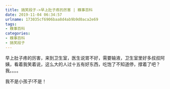 ```yaml
---
title: 搞笑段子->早上肚子疼的厉害 | 糗事百科
date: 2019-11-04 06:34:57
urlname: 173035cf6906baa8d4ab9b9d0aca2e69
tags: 
- 糗事百科
categories:
- 糗事百科
- 搞笑段子
---
```

早上肚子疼的厉害，来到卫生室，医生说胃不好，需要输液，卫生室里好多叔叔阿姨，看着我笑着说，这么大的人过十五有好东西，吃饱了不知道停，撑着了吧？我。。。。

我不是小孩子!不是！



